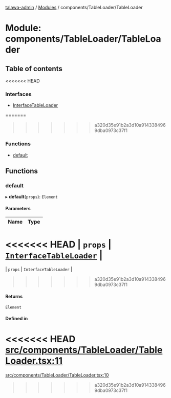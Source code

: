 [talawa-admin](../README.md) / [Modules](../modules.md) / components/TableLoader/TableLoader

# Module: components/TableLoader/TableLoader

## Table of contents

<<<<<<< HEAD
### Interfaces

- [InterfaceTableLoader](../interfaces/components_TableLoader_TableLoader.InterfaceTableLoader.md)

=======
>>>>>>> a320d35e91b2a3d10a9143384969dba0973c37f1
### Functions

- [default](components_TableLoader_TableLoader.md#default)

## Functions

### default

▸ **default**(`props`): `Element`

#### Parameters

| Name | Type |
| :------ | :------ |
<<<<<<< HEAD
| `props` | [`InterfaceTableLoader`](../interfaces/components_TableLoader_TableLoader.InterfaceTableLoader.md) |
=======
| `props` | `InterfaceTableLoader` |
>>>>>>> a320d35e91b2a3d10a9143384969dba0973c37f1

#### Returns

`Element`

#### Defined in

<<<<<<< HEAD
[src/components/TableLoader/TableLoader.tsx:11](https://github.com/PalisadoesFoundation/talawa-admin/blob/12d9229/src/components/TableLoader/TableLoader.tsx#L11)
=======
[src/components/TableLoader/TableLoader.tsx:10](https://github.com/PalisadoesFoundation/talawa-admin/blob/b619a0d/src/components/TableLoader/TableLoader.tsx#L10)
>>>>>>> a320d35e91b2a3d10a9143384969dba0973c37f1
